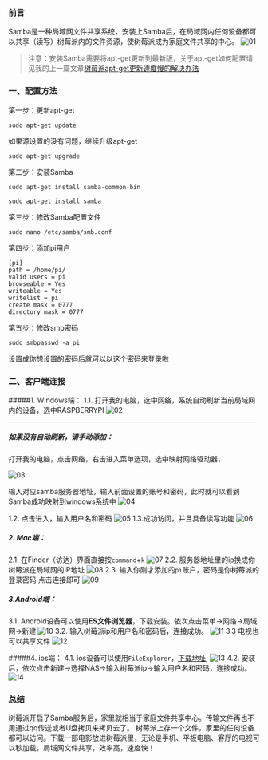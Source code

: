 ### 前言
Samba是一种局域网文件共享系统，安装上Samba后，在局域网内任何设备都可以共享（读写）树莓派内的文件资源，使树莓派成为家庭文件共享的中心。
![01](localpicbed/树莓派安装Samba服务，实现家庭文件共享.assets/01.png)

>注意：安装Samba需要将apt-get更新到最新版，关于apt-get如何配置请见我的上一篇文章[树莓派apt-get更新速度慢的解决办法](https://www.jianshu.com/p/7ee5f075f32a)

### 一、配置方法
第一步：更新apt-get
```
sudo apt-get update
```
如果源设置的没有问题，继续升级apt-get
```
sudo apt-get upgrade
```
第二步：安装Samba
```
sudo apt-get install samba-common-bin
```
```
sudo apt-get install samba 
```
第三步：修改Samba配置文件
```
sudo nano /etc/samba/smb.conf
```
第四步：添加pi用户
```
[pi]
path = /home/pi/
valid users = pi
browseable = Yes
writeable = Yes
writelist = pi
create mask = 0777
directory mask = 0777
```
第五步：修改smb密码
```
sudo smbpasswd -a pi
```
设置成你想设置的密码后就可以以这个密码来登录啦
### 二、客户端连接
#####1. Windows端：
1.1. 打开我的电脑，选中网络，系统自动刷新当前局域网内的设备，选中RASPBERRYPI
![02](localpicbed/树莓派安装Samba服务，实现家庭文件共享.assets/02.png)

---
##### 如果没有自动刷新，请手动添加：
打开我的电脑，点击网络，右击进入菜单选项，选中映射网络驱动器，

![03](localpicbed/树莓派安装Samba服务，实现家庭文件共享.assets/03.png)

输入对应samba服务器地址，输入前面设置的账号和密码，此时就可以看到Samba成功映射到windows系统中
![04](localpicbed/树莓派安装Samba服务，实现家庭文件共享.assets/04.png)

1.2. 点击进入，输入用户名和密码
![05](localpicbed/树莓派安装Samba服务，实现家庭文件共享.assets/05.png)
1.3.成功访问，并且具备读写功能
![06](localpicbed/树莓派安装Samba服务，实现家庭文件共享.assets/06.png)


##### 2. Mac端：
2.1. 在Finder（访达）界面直接按`command`+`k`
![07](localpicbed/树莓派安装Samba服务，实现家庭文件共享.assets/07.png)
2.2. 服务器地址里的ip换成你树莓派在局域网的IP地址
![08](localpicbed/树莓派安装Samba服务，实现家庭文件共享.assets/08.png)
2.3. 输入你刚才添加的`pi`账户，密码是你树莓派的登录密码
点击连接即可
![09](localpicbed/树莓派安装Samba服务，实现家庭文件共享.assets/09.png)


##### 3.Android端：
3.1. Android设备可以使用**ES文件浏览器**，下载安装。依次点击菜单->网络->局域网->新建
![10](localpicbed/树莓派安装Samba服务，实现家庭文件共享.assets/10.png)
3.2. 输入树莓派ip和用户名和密码后，连接成功。
![11](localpicbed/树莓派安装Samba服务，实现家庭文件共享.assets/11.png)
3.3 电视也可以共享文件
![12](localpicbed/树莓派安装Samba服务，实现家庭文件共享.assets/12.png)

#####4. ios端：
4.1. ios设备可以使用`FileExplorer`，[下载地址](https://apps.apple.com/cn/app/fe文件管理器/id510282524),
![13](localpicbed/树莓派安装Samba服务，实现家庭文件共享.assets/13.png)
4.2. 安装后，依次点击新建->选择NAS->输入树莓派ip->输入用户名和密码，连接成功。
![14](localpicbed/树莓派安装Samba服务，实现家庭文件共享.assets/14.png)

### 总结
树莓派开启了Samba服务后，家里就相当于家庭文件共享中心。传输文件再也不用通过qq传送或者U盘拷贝来拷贝去了。
树莓派上存一个文件，家里的任何设备都可以访问。下载一部电影放进树莓派里，无论是手机、平板电脑、客厅的电视可以秒加载，局域网文件共享，效率高，速度快！